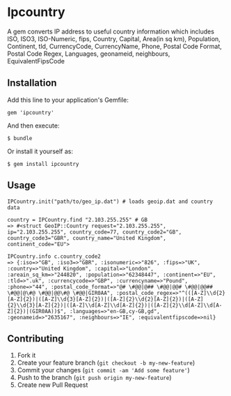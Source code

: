 # Ipcountry

A gem converts IP address to useful country information which includes 
ISO, ISO3, ISO-Numeric, fips, Country, Capital, Area(in sq km), Population, Continent, tld, CurrencyCode, CurrencyName, Phone, Postal Code Format, Postal Code Regex, Languages, geonameid, neighbours, EquivalentFipsCode

## Installation

Add this line to your application's Gemfile:

    gem 'ipcountry'

And then execute:

    $ bundle

Or install it yourself as:

    $ gem install ipcountry

## Usage
```
IPCountry.init("path/to/geo_ip.dat") # loads geoip.dat and country data

country = IPCountry.find "2.103.255.255" # GB
=> #<struct GeoIP::Country request="2.103.255.255", ip="2.103.255.255", country_code=77, country_code2="GB", country_code3="GBR", country_name="United Kingdom", continent_code="EU">
  
IPCountry.info c.country_code2
=> {:iso=>"GB", :iso3=>"GBR", :isonumeric=>"826", :fips=>"UK", :country=>"United Kingdom", :capital=>"London", :areain_sq_km=>"244820", :population=>"62348447", :continent=>"EU", :tld=>".uk", :currencycode=>"GBP", :currencyname=>"Pound", :phone=>"44", :postal_code_format=>"@# \#@@|@## \#@@|@@# \#@@|@@## \#@@|@\#@ \#@@|@@\#@ \#@@|GIR0AA", :postal_code_regex=>"^(([A-Z]\\d{2}[A-Z]{2})|([A-Z]\\d{3}[A-Z]{2})|([A-Z]{2}\\d{2}[A-Z]{2})|([A-Z]{2}\\d{3}[A-Z]{2})|([A-Z]\\d[A-Z]\\d[A-Z]{2})|([A-Z]{2}\\d[A-Z]\\d[A-Z]{2})|(GIR0AA))$", :languages=>"en-GB,cy-GB,gd", :geonameid=>"2635167", :neighbours=>"IE", :equivalentfipscode=>nil}
```

## Contributing

1. Fork it
2. Create your feature branch (`git checkout -b my-new-feature`)
3. Commit your changes (`git commit -am 'Add some feature'`)
4. Push to the branch (`git push origin my-new-feature`)
5. Create new Pull Request
